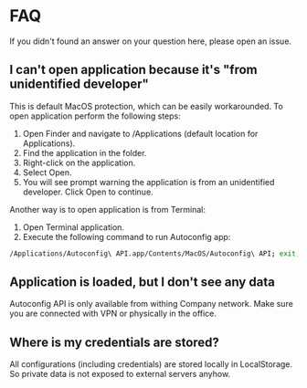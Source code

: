 # FAQ

If you didn't found an answer on your question here, please open an issue.

## I can't open application because it's "from unidentified developer"

This is default MacOS protection, which can be easily workarounded. To open application perform the following steps:

1. Open Finder and navigate to /Applications (default location for Applications).
2. Find the application in the folder.
3. Right-click on the application.
4. Select Open.
5. You will see prompt warning the application is from an unidentified developer. Click Open to continue.

Another way is to open application is from Terminal:

1. Open Terminal application.
2. Execute the following command to run Autoconfig app:

```bash
/Applications/Autoconfig\ API.app/Contents/MacOS/Autoconfig\ API; exit;
```

## Application is loaded, but I don't see any data

Autoconfig API is only available from withing Company network. Make sure you are connected with VPN or physically in the office.

## Where is my credentials are stored?

All configurations (including credentials) are stored locally in LocalStorage. So private data is not exposed to external servers anyhow.
